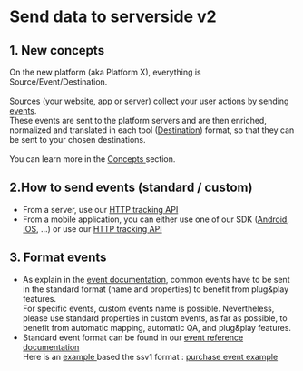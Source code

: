 # Send data to serverside v2

## 1. New concepts

On the new platform (aka Platform X), everything is Source/Event/Destination.\
\
[Sources](./#source) (your website, app or server) collect your user actions by sending [events](./#event).\
These events are sent to the platform servers and are then enriched, normalized and translated in each tool ([Destination](./#destinations)) format, so that they can be sent to your chosen destinations.\
\
You can learn more in the [Concepts ](../../../../../features/integrations/concepts.md)section.

## 2.How to send events (standard / custom)

* From a server, use our [HTTP tracking API](https://community.commandersact.com/platform-x/features/integrations/sources/sources-catalog/http-tracking-api)
* From a mobile application, you can either use one of our SDK ([Android](../../../../../features/integrations/sources/sources-catalog/android.md), [IOS](../../../../../features/integrations/sources/sources-catalog/ios.md), ...) or use our  [HTTP tracking API](https://community.commandersact.com/platform-x/features/integrations/sources/sources-catalog/http-tracking-api)

## 3. Format events

* As explain in the [event documentation](https://community.commandersact.com/platform-x/developers/tracking/about-events), common events have to be sent in the standard format (name and properties) to benefit from plug\&play features.\
  For specific events, custom events name is possible. Nevertheless, please use standard properties in custom events, as far as possible, to benefit from automatic mapping, automatic QA, and plug\&play features.
* Standard event format can be found in our [event reference documentation](https://community.commandersact.com/platform-x/developers/tracking/events-reference)\
  Here is an [example ](purchase-event-example-ssv1-to-ssv2.md)based the ssv1 format :  [purchase event example](purchase-event-example-ssv1-to-ssv2.md)
